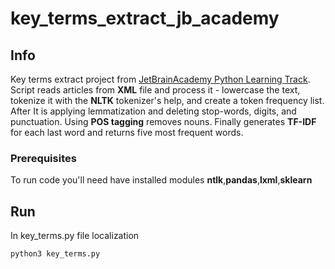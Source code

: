 # key_terms_extract_jb_academy

## Info

Key terms extract project from <a href="https://hyperskill.org/projects/166?track=2">JetBrainAcademy Python Learning Track</a>.
Script reads articles from **XML** file and process it -  lowercase the text, tokenize it with the **NLTK** tokenizer's help, and create a token frequency list.
After It is applying lemmatization and deleting stop-words, digits, and punctuation. Using **POS tagging** removes nouns.
Finally generates **TF-IDF** for each last word and returns five most frequent words. 
### Prerequisites

To run code you'll need have installed modules 
**ntlk**,**pandas**,**lxml**,**sklearn**
## Run
In key_terms.py file localization
```sh
python3 key_terms.py
```
